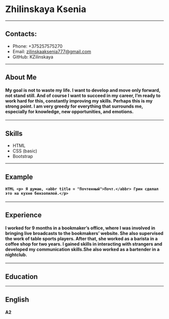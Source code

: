 # Zhilinskaya Ksenia
---
## Contacts:
- Phone: +375257575270
- Email: zilinskaaksenia777@gmail.com
- GitHub: KZilinskaya
---
## About Me
#### My goal is not to waste my life. I want to develop and move only forward, not stand still. And of course I want to succeed in my career, I’m ready to work hard for this, constantly improving my skills. Perhaps this is my strong point. I am very greedy for everything that surrounds me, especially for knowledge, new opportunities, and emotions.
---
## Skills
+ HTML
+ CSS (basic)
+ Bootstrap
---
## Example
#### ```HTML <p> Я думаю, <abbr title = "Почтенный">Почт.</abbr> Грин сделал это на кухне бензопилой.</p>```
---
## Experience
#### I worked for 9 months in a bookmaker’s office, where I was involved in bringing live broadcasts to the bookmakers’ website. She also supervised the work of table sports players. After that, she worked as a barista in a coffee shop for two years. I gained skills in interacting with strangers and developed my communication skills.She also worked as a bartender in a nightclub.
---
## Education
---
## English 
#### A2
